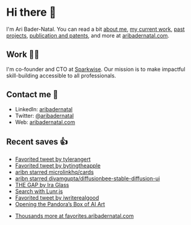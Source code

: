 # Hi there  👋

I'm Ari Bader-Natal. You can read a bit [about me](https://aribadernatal.com), [my current work](https://aribadernatal.com/projects/Sparkwise/), [past projects](https://aribadernatal.com/projects/), [publication and patents](https://aribadernatal.com/publications), and more at [aribadernatal.com](https://aribadernatal.com).

## Work  👨‍💻

I'm co-founder and CTO at [Sparkwise](https://sparkwise.co). Our mission is to make impactful skill-building accessible to all professionals.

## Contact me  💬 

- LinkedIn: [aribadernatal](https://linkedin.com/in/aribadernatal)
- Twitter: [@aribadernatal](https://twitter.com/aribadernatal)
- Web: [aribadernatal.com](https://aribadernatal.com)

## Recent saves  👍

<!--START_SECTION:feed-->
* [Favorited tweet by tylerangert](https:&#x2F;&#x2F;favorites.aribadernatal.com&#x2F;twitter-favorites&#x2F;2022&#x2F;09&#x2F;favorited-tweet-by-tylerangert&#x2F;)
* [Favorited tweet by bytingtheapple](https:&#x2F;&#x2F;favorites.aribadernatal.com&#x2F;twitter-favorites&#x2F;2022&#x2F;09&#x2F;favorited-tweet-by-bytingtheapple&#x2F;)
* [aribn starred microlinkhq&#x2F;cards](https:&#x2F;&#x2F;favorites.aribadernatal.com&#x2F;github-favorites&#x2F;2022&#x2F;09&#x2F;aribn-starred-microlinkhq-cards&#x2F;)
* [aribn starred divamgupta&#x2F;diffusionbee-stable-diffusion-ui](https:&#x2F;&#x2F;favorites.aribadernatal.com&#x2F;github-favorites&#x2F;2022&#x2F;09&#x2F;aribn-starred-divamgupta-diffusionbee-stable-diffusion-ui&#x2F;)
* [THE GAP by Ira Glass](https:&#x2F;&#x2F;favorites.aribadernatal.com&#x2F;pocket-favorites&#x2F;2022&#x2F;09&#x2F;the-gap-by-ira-glass&#x2F;)
* [Search with Lunr.js](https:&#x2F;&#x2F;favorites.aribadernatal.com&#x2F;pocket-favorites&#x2F;2022&#x2F;09&#x2F;search-with-lunr-js&#x2F;)
* [Favorited tweet by iwriterealgood](https:&#x2F;&#x2F;favorites.aribadernatal.com&#x2F;twitter-favorites&#x2F;2022&#x2F;08&#x2F;favorited-tweet-by-iwriterealgood-3&#x2F;)
* [Opening the Pandora’s Box of AI Art](https:&#x2F;&#x2F;favorites.aribadernatal.com&#x2F;pocket-favorites&#x2F;2022&#x2F;08&#x2F;opening-the-pandoras-box-of-ai-art&#x2F;)
<!--END_SECTION:feed-->
* [Thousands more at favorites.aribadernatal.com](https://favorites.aribadernatal.com)

